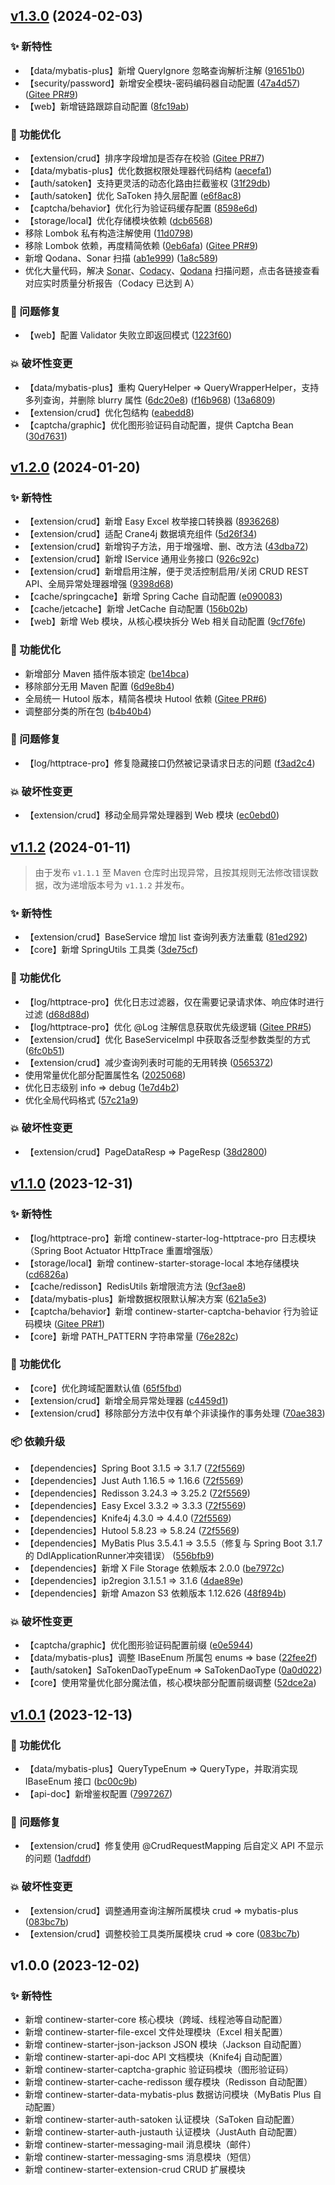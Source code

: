 ## [v1.3.0](https://github.com/Charles7c/continew-starter/compare/v1.2.0...v1.3.0) (2024-02-03)

### ✨ 新特性

* 【data/mybatis-plus】新增 QueryIgnore 忽略查询解析注解 ([91651b0](https://github.com/Charles7c/continew-starter/commit/91651b0b59cf642cd59aca068d8bca4554dc9895))
* 【security/password】新增安全模块-密码编码器自动配置 ([47a4d57](https://github.com/Charles7c/continew-starter/commit/47a4d57dee3739de12ccbe9e15e25aef5b9ae558)) ([Gitee PR#9](https://gitee.com/Charles7c/continew-starter/pulls/9))
* 【web】新增链路跟踪自动配置 ([8fc19ab](https://github.com/Charles7c/continew-starter/commit/8fc19ab9b87b1a1b6d290ee9a40d0157de267324))

### 💎 功能优化

- 【extension/crud】排序字段增加是否存在校验 ([Gitee PR#7](https://gitee.com/Charles7c/continew-starter/pulls/7))
- 【data/mybatis-plus】优化数据权限处理器代码结构 ([aecefa1](https://github.com/Charles7c/continew-starter/commit/aecefa15ecbb9660f2ffa2f3bef3ad9eeb810916))
- 【auth/satoken】支持更灵活的动态化路由拦截鉴权 ([31f29db](https://github.com/Charles7c/continew-starter/commit/31f29db19dede2cbf6988946b0dd8c8f153d1bd9))
- 【auth/satoken】优化 SaToken 持久层配置 ([e6f8ac8](https://github.com/Charles7c/continew-starter/commit/e6f8ac8afa1b6c487343dc88d8ac7fdfde40e58b))
- 【captcha/behavior】优化行为验证码缓存配置 ([8598e6d](https://github.com/Charles7c/continew-starter/commit/8598e6d109c1ca6be3e973ceb41c6dd7bd93c333))
- 【storage/local】优化存储模块依赖 ([dcb6568](https://github.com/Charles7c/continew-starter/commit/dcb6568916cd549f1c403ece1c4f4d29ecc320b9))
- 移除 Lombok 私有构造注解使用 ([11d0798](https://github.com/Charles7c/continew-starter/commit/11d0798f92a5fe4eda6300a7e6065f2d3afef0df))
- 移除 Lombok 依赖，再度精简依赖 ([0eb6afa](https://github.com/Charles7c/continew-starter/commit/0eb6afabb6ccaa9d421981280c896e381f68b9a6)) ([Gitee PR#9](https://gitee.com/Charles7c/continew-starter/pulls/9))
- 新增 Qodana、Sonar 扫描 ([ab1e999](https://github.com/Charles7c/continew-starter/commit/ab1e999094d9349a24eff51382a940f0ec682801)) ([1a8c589](https://github.com/Charles7c/continew-starter/commit/1a8c589083f80eddd2fe7e4c99751c699dd4d357))
- 优化大量代码，解决 [Sonar](https://sonarcloud.io/organizations/charles7c/projects)、[Codacy](https://app.codacy.com/gh/Charles7c/continew-admin/dashboard?utm_source=gh&utm_medium=referral&utm_content=&utm_campaign=Badge_grade)、[Qodana](https://qodana.cloud/organizations/pQDPD/teams/p5jqd/) 扫描问题，点击各链接查看对应实时质量分析报告（Codacy 已达到 A）

### 🐛 问题修复

- 【web】配置 Validator 失败立即返回模式 ([1223f60](https://github.com/Charles7c/continew-starter/commit/1223f6052d459087419b7373b8a2d7cfa36ea45c))

### 💥 破坏性变更

- 【data/mybatis-plus】重构 QueryHelper => QueryWrapperHelper，支持多列查询，并删除 blurry 属性 ([6dc20e8](https://github.com/Charles7c/continew-starter/commit/6dc20e8909073f771c33736262290fe14095b2e7)) ([f16b968](https://github.com/Charles7c/continew-starter/commit/f16b968b3f161c58144e59c67629b5787ba2d60d)) ([13a6809](https://github.com/Charles7c/continew-starter/commit/13a6809e2aa9744b3c5ca3558d5709af7cde4698))
- 【extension/crud】优化包结构 ([eabedd8](https://github.com/Charles7c/continew-starter/commit/eabedd861b533068d4fed31c412401fdba50aa63))
- 【captcha/graphic】优化图形验证码自动配置，提供 Captcha Bean ([30d7631](https://github.com/Charles7c/continew-starter/commit/30d76314d66c392e36411229afeaed045f491d7a))

## [v1.2.0](https://github.com/Charles7c/continew-starter/compare/v1.1.1...v1.2.0) (2024-01-20)

### ✨ 新特性

* 【extension/crud】新增 Easy Excel 枚举接口转换器 ([8936268](https://github.com/Charles7c/continew-starter/commit/8936268038b4f554d00f738a2311b560bda205d8))
* 【extension/crud】适配 Crane4j 数据填充组件 ([5d26f34](https://github.com/Charles7c/continew-starter/commit/5d26f343da7c467905fd08dfd06aaa2c50e8bcce))
* 【extension/crud】新增钩子方法，用于增强增、删、改方法 ([43dba72](https://github.com/Charles7c/continew-starter/commit/43dba72cee9cb148a53ec2df23b0ac2854a0a42d))
* 【extension/crud】新增 IService 通用业务接口 ([926c92c](https://github.com/Charles7c/continew-starter/commit/926c92cc321e5da9279400741986f71173a3eda3))
* 【extension/crud】新增启用注解，便于灵活控制启用/关闭 CRUD REST API、全局异常处理器增强 ([9398d68](https://github.com/Charles7c/continew-starter/commit/9398d686bbd3b87a2a82e273a5bda37d05ca6f30))
* 【cache/springcache】新增 Spring Cache 自动配置 ([e090083](https://github.com/Charles7c/continew-starter/commit/e090083ba26342aaf8378206949d6350f4f1444f))
* 【cache/jetcache】新增 JetCache 自动配置 ([156b02b](https://github.com/Charles7c/continew-starter/commit/156b02b3d77fa9f0476c23182d35df030a3ea66a))
* 【web】新增 Web 模块，从核心模块拆分 Web 相关自动配置 ([9cf76fe](https://github.com/Charles7c/continew-starter/commit/9cf76fe61f2368244a501c1c036c0a55502f5c0a))

### 💎 功能优化

- 新增部分 Maven 插件版本锁定 ([be14bca](https://github.com/Charles7c/continew-starter/commit/be14bca2ca6ba5a808f7feebaafcf9356d338643))
- 移除部分无用 Maven 配置 ([6d9e8b4](https://github.com/Charles7c/continew-starter/commit/6d9e8b43ebe8d891ab459a2c2f21e06936abdc1d))
- 全局统一 Hutool 版本，精简各模块 Hutool 依赖 ([Gitee PR#6](https://gitee.com/Charles7c/continew-starter/pulls/6))
- 调整部分类的所在包 ([b4b40b4](https://github.com/Charles7c/continew-starter/commit/b4b40b4cb929824e44bc7ad8737cbe73b283b34d))

### 🐛 问题修复

- 【log/httptrace-pro】修复隐藏接口仍然被记录请求日志的问题 ([f3ad2c4](https://github.com/Charles7c/continew-starter/commit/f3ad2c48a9511ef611d414596539e838adef8e45))

### 💥 破坏性变更

- 【extension/crud】移动全局异常处理器到 Web 模块 ([ec0ebd0](https://github.com/Charles7c/continew-starter/commit/ec0ebd00e49a2e67daa97d4a4f531f49acd5d89d))

## [v1.1.2](https://github.com/Charles7c/continew-starter/compare/v1.1.0...v1.1.2) (2024-01-11)

> 由于发布 `v1.1.1` 至 Maven 仓库时出现异常，且按其规则无法修改错误数据，改为递增版本号为 `v1.1.2` 并发布。

### ✨ 新特性

* 【extension/crud】BaseService 增加 list 查询列表方法重载 ([81ed292](https://github.com/Charles7c/continew-starter/commit/81ed29284090edcfc5ea5351442b5de2ce1622df))
* 【core】新增 SpringUtils 工具类 ([3de75cf](https://github.com/Charles7c/continew-starter/commit/3de75cf7fe79bc86ca5022d56e5f46be4d90d623))

### 💎 功能优化

- 【log/httptrace-pro】优化日志过滤器，仅在需要记录请求体、响应体时进行过滤 ([d68d88d](https://github.com/Charles7c/continew-starter/commit/d68d88db218d5008140c3056827dd6ac608a8b62))
- 【log/httptrace-pro】优化 @Log 注解信息获取优先级逻辑 ([Gitee PR#5](https://gitee.com/Charles7c/continew-starter/pulls/5))
- 【extension/crud】优化 BaseServiceImpl 中获取各泛型参数类型的方式 ([6fc0b51](https://github.com/Charles7c/continew-starter/commit/6fc0b51a574434db9d21d1f254b3fce344c9f2f6))
- 【extension/crud】减少查询列表时可能的无用转换 ([0565372](https://github.com/Charles7c/continew-starter/commit/0565372e9aa8010a1c4625be4cf85d557a7eed7b))
- 使用常量优化部分配置属性名 ([2025068](https://github.com/Charles7c/continew-starter/commit/20250681da7682de159b6259e80193b204e55047))
- 优化日志级别 info => debug ([1e7d4b2](https://github.com/Charles7c/continew-starter/commit/1e7d4b2721fae3459cb6d1b57f208f0c38dbbc6f))
- 优化全局代码格式 ([57c21a9](https://github.com/Charles7c/continew-starter/commit/57c21a9109a412ed78c6c9b8aa0cd0f0b5724432))

### 💥 破坏性变更

- 【extension/crud】PageDataResp => PageResp ([38d2800](https://github.com/Charles7c/continew-starter/commit/38d28004d63a0218bfcae5689f9909ce6dcd824f))

## [v1.1.0](https://github.com/Charles7c/continew-starter/compare/v1.0.1...v1.1.0) (2023-12-31)

### ✨ 新特性

* 【log/httptrace-pro】新增 continew-starter-log-httptrace-pro 日志模块（Spring Boot Actuator HttpTrace 重置增强版）
* 【storage/local】新增 continew-starter-storage-local 本地存储模块 ([cd6826a](https://github.com/Charles7c/continew-starter/commit/cd6826a0abe0666f9fe867e92bf70abb47e5ff2e))
* 【cache/redisson】RedisUtils 新增限流方法 ([9cf3ae8](https://github.com/Charles7c/continew-starter/commit/9cf3ae87a1a20db9ee8b2b7272e8328b5fc5c20c))
* 【data/mybatis-plus】新增数据权限默认解决方案 ([621a5e3](https://github.com/Charles7c/continew-starter/commit/621a5e3b22db9b81d31c65b39ad387a8531e09af))
* 【captcha/behavior】新增 continew-starter-captcha-behavior 行为验证码模块 ([Gitee PR#1](https://gitee.com/Charles7c/continew-starter/pulls/1))
* 【core】新增 PATH_PATTERN 字符串常量 ([76e282c](https://github.com/Charles7c/continew-starter/commit/76e282c7965fdfa39854fe77397687bbc40d0f7f))

### 💎 功能优化

- 【core】优化跨域配置默认值 ([65f5fbd](https://github.com/Charles7c/continew-starter/commit/65f5fbd6daa9ae2c8aedd13c487e8985523233ce))
- 【extension/crud】新增全局异常处理器 ([c4459d1](https://github.com/Charles7c/continew-starter/commit/c4459d1b8d701a4405f74ea92cfc87752a285b55))
- 【extension/crud】移除部分方法中仅有单个非读操作的事务处理 ([70ae383](https://github.com/Charles7c/continew-starter/commit/70ae383de62bc3c6ae0d2e1c3cf5c005d54f83f5))

### 📦 依赖升级

- 【dependencies】Spring Boot 3.1.5 => 3.1.7 ([72f5569](https://github.com/Charles7c/continew-starter/commit/72f55697cc8958bf3586daed03a8d1b3c8636605))
- 【dependencies】Just Auth 1.16.5 => 1.16.6 ([72f5569](https://github.com/Charles7c/continew-starter/commit/72f55697cc8958bf3586daed03a8d1b3c8636605))
- 【dependencies】Redisson 3.24.3 => 3.25.2 ([72f5569](https://github.com/Charles7c/continew-starter/commit/72f55697cc8958bf3586daed03a8d1b3c8636605))
- 【dependencies】Easy Excel 3.3.2 => 3.3.3 ([72f5569](https://github.com/Charles7c/continew-starter/commit/72f55697cc8958bf3586daed03a8d1b3c8636605))
- 【dependencies】Knife4j 4.3.0 => 4.4.0 ([72f5569](https://github.com/Charles7c/continew-starter/commit/72f55697cc8958bf3586daed03a8d1b3c8636605))
- 【dependencies】Hutool 5.8.23 => 5.8.24 ([72f5569](https://github.com/Charles7c/continew-starter/commit/72f55697cc8958bf3586daed03a8d1b3c8636605))
- 【dependencies】MyBatis Plus 3.5.4.1 => 3.5.5（修复与 Spring Boot 3.1.7 的 DdlApplicationRunner冲突错误） ([556bfb9](https://github.com/Charles7c/continew-starter/commit/556bfb924a1e5834fe0a101b9ff52cc5bb36d578))
- 【dependencies】新增 X File Storage 依赖版本 2.0.0 ([be7972c](https://github.com/Charles7c/continew-starter/commit/be7972c00be8d62cc25332e053a985532016de2d))
- 【dependencies】ip2region 3.1.5.1 => 3.1.6 ([4dae89e](https://github.com/Charles7c/continew-starter/commit/4dae89e0f21ac6c532101e983ee4007f3980c929))
- 【dependencies】新增 Amazon S3 依赖版本 1.12.626 ([48f894b](https://github.com/Charles7c/continew-starter/commit/48f894b8b62f8b968091dcea51b57336b97e4a2d))

### 💥 破坏性变更

- 【captcha/graphic】优化图形验证码配置前缀 ([e0e5944](https://github.com/Charles7c/continew-starter/commit/e0e5944b45bcbf8a4b7a5066ad347459a7b3e450))
- 【data/mybatis-plus】调整 IBaseEnum 所属包 enums => base ([22fee2f](https://github.com/Charles7c/continew-starter/commit/22fee2f5bd8211e26c2f6a163a6298f5b522833c))
- 【auth/satoken】SaTokenDaoTypeEnum => SaTokenDaoType ([0a0d022](https://github.com/Charles7c/continew-starter/commit/0a0d022586dc88a773512c5761c68d62786e35c4))
- 【core】使用常量优化部分魔法值，核心模块部分配置前缀调整 ([52dce2a](https://github.com/Charles7c/continew-starter/commit/52dce2acdfa0296c3f6f4875f14a0299f999f899))

## [v1.0.1](https://github.com/Charles7c/continew-starter/compare/v1.0.0...v1.0.1) (2023-12-13)

### 💎 功能优化

- 【data/mybatis-plus】QueryTypeEnum => QueryType，并取消实现 IBaseEnum 接口 ([bc00c9b](https://github.com/Charles7c/continew-starter/commit/bc00c9bab0ed4508fd1dc0da8a76ef96739cce1d))
- 【api-doc】新增鉴权配置 ([7997267](https://github.com/Charles7c/continew-starter/commit/7997267060b3e79f80dd73cec722bc295635a93b))

### 🐛 问题修复

- 【extension/crud】修复使用 @CrudRequestMapping 后自定义 API 不显示的问题 ([1adfddf](https://github.com/Charles7c/continew-starter/commit/1adfddfa3b276e764b098512b2e9c75f007d13c1))

### 💥 破坏性变更

- 【extension/crud】调整通用查询注解所属模块 crud => mybatis-plus ([083bc7b](https://github.com/Charles7c/continew-starter/commit/083bc7b38a861339ceb7a06acdd20ea64bc84990))
- 【extension/crud】调整校验工具类所属模块 crud => core ([083bc7b](https://github.com/Charles7c/continew-starter/commit/083bc7b38a861339ceb7a06acdd20ea64bc84990))

## v1.0.0 (2023-12-02)

### ✨ 新特性

* 新增 continew-starter-core 核心模块（跨域、线程池等自动配置）
* 新增 continew-starter-file-excel 文件处理模块（Excel 相关配置）
* 新增 continew-starter-json-jackson JSON 模块（Jackson 自动配置）
* 新增 continew-starter-api-doc API 文档模块（Knife4j 自动配置）
* 新增 continew-starter-captcha-graphic 验证码模块（图形验证码）
* 新增 continew-starter-cache-redisson 缓存模块（Redisson 自动配置）
* 新增 continew-starter-data-mybatis-plus 数据访问模块（MyBatis Plus 自动配置）
* 新增 continew-starter-auth-satoken 认证模块（SaToken 自动配置）
* 新增 continew-starter-auth-justauth 认证模块（JustAuth 自动配置）
* 新增 continew-starter-messaging-mail 消息模块（邮件）
* 新增 continew-starter-messaging-sms 消息模块（短信）
* 新增 continew-starter-extension-crud CRUD 扩展模块
